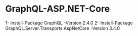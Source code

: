 # GraphQL-ASP.NET-Core
1- Install-Package GraphQL -Version 2.4.0
2- Install-Package GraphQL.Server.Transports.AspNetCore -Version 3.4.0
